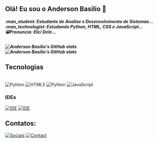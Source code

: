## Olá! Eu sou o Anderson Basilio :wave:

  <h5>:man_student: Estudante de Analise e Desenvolvimento de Sistemas...<br>
  :man_technologist: Estudando Python, HTML, CSS e JavaScript...<br>
  😀Pronuncia: Ele/ Dele...
  <br><br>
  


![Anderson Basilio's GitHub stats](https://github-readme-stats.vercel.app/api?username=AndersonBasilio&show_icons=true&theme=radical) <br>
![Anderson Basilio's GitHub stats](https://github-readme-stats.vercel.app/api/top-langs/?username=AndersonBasilio&&theme=radical)
  

 

## Tecnologias
<div style="display: inline_block"><br>
<img align = "center" alt ="Pyhton" src = "https://img.shields.io/badge/Python-14354C?style=for-the-badge&logo=python&logoColor=white">
<img align = "center" alt ="HTML5" src = "https://img.shields.io/badge/HTML5-E34F26?style=for-the-badge&logo=html5&logoColor=white">
<img align = "center" alt ="Pyhton" src = "https://img.shields.io/badge/CSS3-1572B6?style=for-the-badge&logo=css3&logoColor=white">
<img align = "center" alt ="JavaScript" src = https://img.shields.io/badge/JavaScript-F7DF1E?style=for-the-badge&logo=javascript&logoColor=black
</div>



### IDEs
[![IDE](https://img.shields.io/badge/Visual_Studio_Code-0078D4?style=for-the-badge&logo=visual%20studio%20code&logoColor=white)](https://code.visualstudio.com/)
[![IDE](https://img.shields.io/badge/PyCharm-000000.svg?&style=for-the-badge&logo=PyCharm&logoColor=white)](https://www.jetbrains.com/pt-br/pycharm/)



## Contatos:
[![Sociais](https://img.shields.io/badge/LinkedIn-0077B5?style=for-the-badge&logo=linkedin&logoColor=white)](https://www.linkedin.com/in/anderson-santos-4488a5242/)
[![Contact](https://img.shields.io/badge/Gmail-D14836?style=for-the-badge&logo=gmail&logoColor=white)](andersonwylde32@gmail.com)
  
  

